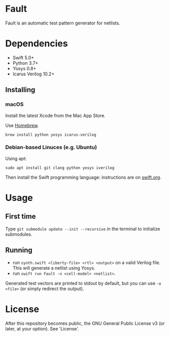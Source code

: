 # Fault
Fault is an automatic test pattern generator for netlists.

# Dependencies
* Swift 5.0+
* Python 3.7+
* Yosys 0.8+
* Icarus Verilog 10.2+

## Installing
### macOS
Install the latest Xcode from the Mac App Store.

Use [Homebrew](https://brew.sh).

`brew install python yosys icarus-verilog`

### Debian-based Linuces (e.g. Ubuntu)
Using apt:

`sudo apt install git clang python yosys iverilog`

Then install the Swift programming language: instructions are on [swift.org](https://swift.org/download/#using-downloads).

# Usage
## First time
Type `git submodule update --init --recursive` in the terminal to initialize submodules.

## Running
* run `synth.swift <liberty-file> <rtl> <output>` on a valid Verilog file. This will generate a netlist using Yosys.
* run `swift run Fault -n <cell-model> <netlist>`.

Generated test vectors are printed to stdout by default, but you can use `-o <file>` (or simply redirect the output).

# License
After this repository becomes public, the GNU General Public License v3 (or later, at your option). See 'License'.